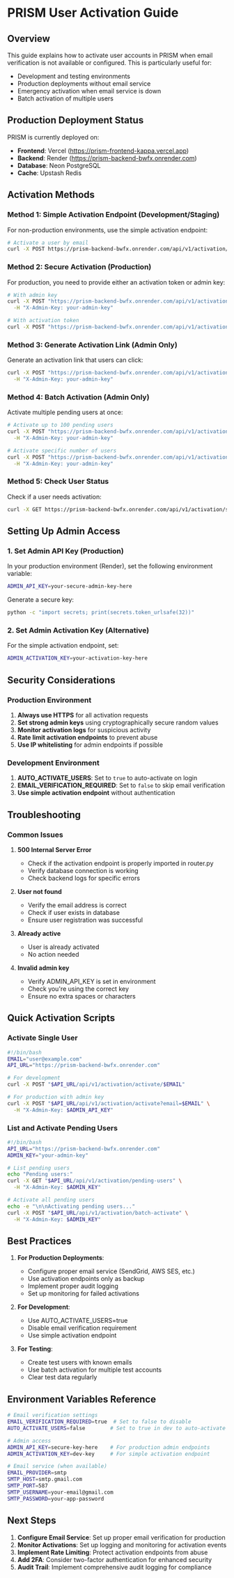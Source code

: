 # PRISM User Activation Guide

## Overview

This guide explains how to activate user accounts in PRISM when email verification is not available or configured. This is particularly useful for:
- Development and testing environments
- Production deployments without email service
- Emergency activation when email service is down
- Batch activation of multiple users

## Production Deployment Status

PRISM is currently deployed on:
- **Frontend**: Vercel (https://prism-frontend-kappa.vercel.app)
- **Backend**: Render (https://prism-backend-bwfx.onrender.com)
- **Database**: Neon PostgreSQL
- **Cache**: Upstash Redis

## Activation Methods

### Method 1: Simple Activation Endpoint (Development/Staging)

For non-production environments, use the simple activation endpoint:

```bash
# Activate a user by email
curl -X POST https://prism-backend-bwfx.onrender.com/api/v1/activation/activate/user@example.com
```

### Method 2: Secure Activation (Production)

For production, you need to provide either an activation token or admin key:

```bash
# With admin key
curl -X POST "https://prism-backend-bwfx.onrender.com/api/v1/activation/activate?email=user@example.com" \
  -H "X-Admin-Key: your-admin-key"

# With activation token
curl -X POST "https://prism-backend-bwfx.onrender.com/api/v1/activation/activate?email=user@example.com&token=activation-token"
```

### Method 3: Generate Activation Link (Admin Only)

Generate an activation link that users can click:

```bash
curl -X POST "https://prism-backend-bwfx.onrender.com/api/v1/activation/generate-activation-link?email=user@example.com" \
  -H "X-Admin-Key: your-admin-key"
```

### Method 4: Batch Activation (Admin Only)

Activate multiple pending users at once:

```bash
# Activate up to 100 pending users
curl -X POST "https://prism-backend-bwfx.onrender.com/api/v1/activation/batch-activate" \
  -H "X-Admin-Key: your-admin-key"

# Activate specific number of users
curl -X POST "https://prism-backend-bwfx.onrender.com/api/v1/activation/batch-activate?limit=10" \
  -H "X-Admin-Key: your-admin-key"
```

### Method 5: Check User Status

Check if a user needs activation:

```bash
curl -X GET https://prism-backend-bwfx.onrender.com/api/v1/activation/status/user@example.com
```

## Setting Up Admin Access

### 1. Set Admin API Key (Production)

In your production environment (Render), set the following environment variable:

```bash
ADMIN_API_KEY=your-secure-admin-key-here
```

Generate a secure key:
```bash
python -c "import secrets; print(secrets.token_urlsafe(32))"
```

### 2. Set Admin Activation Key (Alternative)

For the simple activation endpoint, set:

```bash
ADMIN_ACTIVATION_KEY=your-activation-key-here
```

## Security Considerations

### Production Environment

1. **Always use HTTPS** for all activation requests
2. **Set strong admin keys** using cryptographically secure random values
3. **Monitor activation logs** for suspicious activity
4. **Rate limit activation endpoints** to prevent abuse
5. **Use IP whitelisting** for admin endpoints if possible

### Development Environment

1. **AUTO_ACTIVATE_USERS**: Set to `true` to auto-activate on login
2. **EMAIL_VERIFICATION_REQUIRED**: Set to `false` to skip email verification
3. **Use simple activation endpoint** without authentication

## Troubleshooting

### Common Issues

1. **500 Internal Server Error**
   - Check if the activation endpoint is properly imported in router.py
   - Verify database connection is working
   - Check backend logs for specific errors

2. **User not found**
   - Verify the email address is correct
   - Check if user exists in database
   - Ensure user registration was successful

3. **Already active**
   - User is already activated
   - No action needed

4. **Invalid admin key**
   - Verify ADMIN_API_KEY is set in environment
   - Check you're using the correct key
   - Ensure no extra spaces or characters

## Quick Activation Scripts

### Activate Single User
```bash
#!/bin/bash
EMAIL="user@example.com"
API_URL="https://prism-backend-bwfx.onrender.com"

# For development
curl -X POST "$API_URL/api/v1/activation/activate/$EMAIL"

# For production with admin key
curl -X POST "$API_URL/api/v1/activation/activate?email=$EMAIL" \
  -H "X-Admin-Key: $ADMIN_API_KEY"
```

### List and Activate Pending Users
```bash
#!/bin/bash
API_URL="https://prism-backend-bwfx.onrender.com"
ADMIN_KEY="your-admin-key"

# List pending users
echo "Pending users:"
curl -X GET "$API_URL/api/v1/activation/pending-users" \
  -H "X-Admin-Key: $ADMIN_KEY"

# Activate all pending users
echo -e "\n\nActivating pending users..."
curl -X POST "$API_URL/api/v1/activation/batch-activate" \
  -H "X-Admin-Key: $ADMIN_KEY"
```

## Best Practices

1. **For Production Deployments**:
   - Configure proper email service (SendGrid, AWS SES, etc.)
   - Use activation endpoints only as backup
   - Implement proper audit logging
   - Set up monitoring for failed activations

2. **For Development**:
   - Use AUTO_ACTIVATE_USERS=true
   - Disable email verification requirement
   - Use simple activation endpoint

3. **For Testing**:
   - Create test users with known emails
   - Use batch activation for multiple test accounts
   - Clear test data regularly

## Environment Variables Reference

```bash
# Email verification settings
EMAIL_VERIFICATION_REQUIRED=true  # Set to false to disable
AUTO_ACTIVATE_USERS=false        # Set to true in dev to auto-activate

# Admin access
ADMIN_API_KEY=secure-key-here    # For production admin endpoints
ADMIN_ACTIVATION_KEY=dev-key     # For simple activation endpoint

# Email service (when available)
EMAIL_PROVIDER=smtp
SMTP_HOST=smtp.gmail.com
SMTP_PORT=587
SMTP_USERNAME=your-email@gmail.com
SMTP_PASSWORD=your-app-password
```

## Next Steps

1. **Configure Email Service**: Set up proper email verification for production
2. **Monitor Activations**: Set up logging and monitoring for activation events
3. **Implement Rate Limiting**: Protect activation endpoints from abuse
4. **Add 2FA**: Consider two-factor authentication for enhanced security
5. **Audit Trail**: Implement comprehensive audit logging for compliance